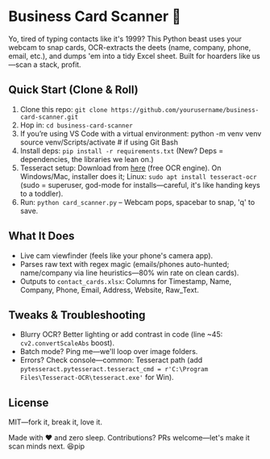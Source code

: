 # Business Card Scanner 🚀

Yo, tired of typing contacts like it's 1999? This Python beast uses your webcam to snap cards, OCR-extracts the deets (name, company, phone, email, etc.), and dumps 'em into a tidy Excel sheet. Built for hoarders like us—scan a stack, profit.

## Quick Start (Clone & Roll)
1. Clone this repo: `git clone https://github.com/yourusername/business-card-scanner.git`
2. Hop in: `cd business-card-scanner`
3. If you’re using VS Code with a virtual environment:
python -m venv venv
source venv/Scripts/activate  # if using Git Bash
4. Install deps: `pip install -r requirements.txt` (New? Deps = dependencies, the libraries we lean on.)
5. Tesseract setup: Download from [here](https://github.com/tesseract-ocr/tesseract) (free OCR engine). On Windows/Mac, installer does it; Linux: `sudo apt install tesseract-ocr` (sudo = superuser, god-mode for installs—careful, it's like handing keys to a toddler).
5. Run: `python card_scanner.py` – Webcam pops, spacebar to snap, 'q' to save.

## What It Does
- Live cam viewfinder (feels like your phone's camera app).
- Parses raw text with regex magic (emails/phones auto-hunted; name/company via line heuristics—80% win rate on clean cards).
- Outputs to `contact_cards.xlsx`: Columns for Timestamp, Name, Company, Phone, Email, Address, Website, Raw_Text.

## Tweaks & Troubleshooting
- Blurry OCR? Better lighting or add contrast in code (line ~45: `cv2.convertScaleAbs` boost).
- Batch mode? Ping me—we'll loop over image folders.
- Errors? Check console—common: Tesseract path (add `pytesseract.pytesseract.tesseract_cmd = r'C:\Program Files\Tesseract-OCR\tesseract.exe'` for Win).

## License
MIT—fork it, break it, love it.

Made with ❤️ and zero sleep. Contributions? PRs welcome—let's make it scan minds next. 😆pip 